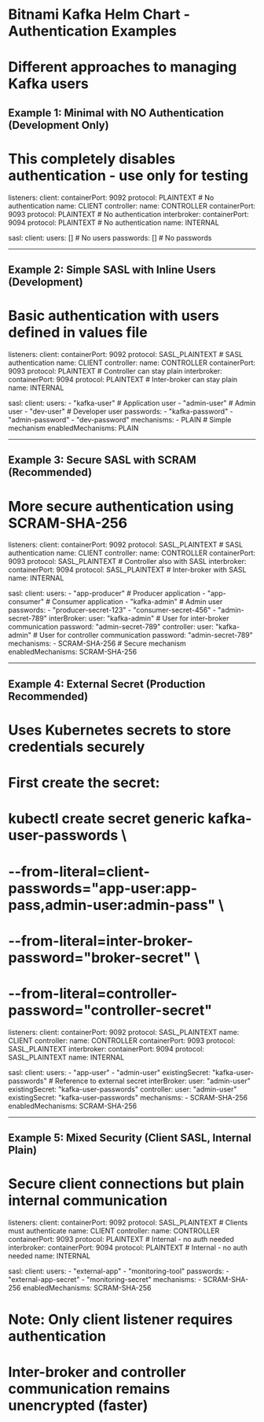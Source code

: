 # Bitnami Kafka Helm Chart - Authentication Examples
# Different approaches to managing Kafka users

## Example 1: Minimal with NO Authentication (Development Only)
# This completely disables authentication - use only for testing

listeners:
  client:
    containerPort: 9092
    protocol: PLAINTEXT       # No authentication
    name: CLIENT
  controller:
    name: CONTROLLER
    containerPort: 9093
    protocol: PLAINTEXT       # No authentication
  interbroker:
    containerPort: 9094
    protocol: PLAINTEXT       # No authentication
    name: INTERNAL

sasl:
  client:
    users: []                 # No users
    passwords: []             # No passwords

---

## Example 2: Simple SASL with Inline Users (Development)
# Basic authentication with users defined in values file

listeners:
  client:
    containerPort: 9092
    protocol: SASL_PLAINTEXT  # SASL authentication
    name: CLIENT
  controller:
    name: CONTROLLER
    containerPort: 9093
    protocol: PLAINTEXT       # Controller can stay plain
  interbroker:
    containerPort: 9094
    protocol: PLAINTEXT       # Inter-broker can stay plain
    name: INTERNAL

sasl:
  client:
    users:
      - "kafka-user"          # Application user
      - "admin-user"          # Admin user
      - "dev-user"            # Developer user
    passwords:
      - "kafka-password"
      - "admin-password"
      - "dev-password"
  mechanisms:
    - PLAIN                   # Simple mechanism
  enabledMechanisms: PLAIN

---

## Example 3: Secure SASL with SCRAM (Recommended)
# More secure authentication using SCRAM-SHA-256

listeners:
  client:
    containerPort: 9092
    protocol: SASL_PLAINTEXT  # SASL authentication
    name: CLIENT
  controller:
    name: CONTROLLER
    containerPort: 9093
    protocol: SASL_PLAINTEXT  # Controller also with SASL
  interbroker:
    containerPort: 9094
    protocol: SASL_PLAINTEXT  # Inter-broker with SASL
    name: INTERNAL

sasl:
  client:
    users:
      - "app-producer"        # Producer application
      - "app-consumer"        # Consumer application
      - "kafka-admin"         # Admin user
    passwords:
      - "producer-secret-123"
      - "consumer-secret-456"
      - "admin-secret-789"
  interBroker:
    user: "kafka-admin"       # User for inter-broker communication
    password: "admin-secret-789"
  controller:
    user: "kafka-admin"       # User for controller communication
    password: "admin-secret-789"
  mechanisms:
    - SCRAM-SHA-256           # Secure mechanism
  enabledMechanisms: SCRAM-SHA-256

---

## Example 4: External Secret (Production Recommended)
# Uses Kubernetes secrets to store credentials securely

# First create the secret:
# kubectl create secret generic kafka-user-passwords \
#   --from-literal=client-passwords="app-user:app-pass,admin-user:admin-pass" \
#   --from-literal=inter-broker-password="broker-secret" \
#   --from-literal=controller-password="controller-secret"

listeners:
  client:
    containerPort: 9092
    protocol: SASL_PLAINTEXT
    name: CLIENT
  controller:
    name: CONTROLLER
    containerPort: 9093
    protocol: SASL_PLAINTEXT
  interbroker:
    containerPort: 9094
    protocol: SASL_PLAINTEXT
    name: INTERNAL

sasl:
  client:
    users:
      - "app-user"
      - "admin-user"
    existingSecret: "kafka-user-passwords"  # Reference to external secret
  interBroker:
    user: "admin-user"
    existingSecret: "kafka-user-passwords"
  controller:
    user: "admin-user"
    existingSecret: "kafka-user-passwords"
  mechanisms:
    - SCRAM-SHA-256
  enabledMechanisms: SCRAM-SHA-256

---

## Example 5: Mixed Security (Client SASL, Internal Plain)
# Secure client connections but plain internal communication

listeners:
  client:
    containerPort: 9092
    protocol: SASL_PLAINTEXT  # Clients must authenticate
    name: CLIENT
  controller:
    name: CONTROLLER
    containerPort: 9093
    protocol: PLAINTEXT       # Internal - no auth needed
  interbroker:
    containerPort: 9094
    protocol: PLAINTEXT       # Internal - no auth needed
    name: INTERNAL

sasl:
  client:
    users:
      - "external-app"
      - "monitoring-tool"
    passwords:
      - "external-app-secret"
      - "monitoring-secret"
  mechanisms:
    - SCRAM-SHA-256
  enabledMechanisms: SCRAM-SHA-256

# Note: Only client listener requires authentication
# Inter-broker and controller communication remains unencrypted (faster)
